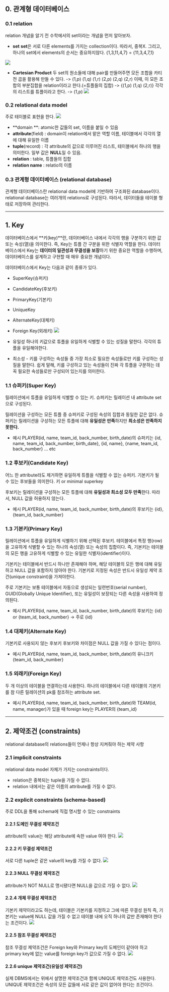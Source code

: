 ## 0. 관계형 데이터베이스

### 0.1 relation

relation 개념을 알기 전 수학에서의 set이라는 개념을 먼저 알아보자.

- **set**
  **set**은 서로 다른 elements를 가지는 collection이다. 따라서, 중복X. 그리고, 하나의 set에서 elements의 순서는 중요하지않다.
  {1,3,11,4,7} = {11,3,4,7,1}

![](https://velog.velcdn.com/images/honi31/post/c48574b0-25cb-4bc9-884c-c501f03e2561/image.png)

- **Cartesian Product**
  두 set의 원소들에 대해 pair를 만들어주면 모든 조합을 카티전 곱을 활용해 만들 수 있다.
  -> (1,p) (1,q) (1,r) (2,p) (2,q) (2,r)
  이때, 이 모든 조합의 부분집합을 relation이라고 한다.(=튜플들의 집합)
  -> {(1,p) (1,q) (2,r)}
  각각의 리스트를 튜플이라고 한다.
  -> (1,p)
  ![](https://velog.velcdn.com/images/honi31/post/cd890cc3-8558-4922-8372-77e4c48290f9/image.png)

### 0.2 relational data model

주로 테이블로 표현을 한다.
![](https://velog.velcdn.com/images/honi31/post/722543ac-c8e0-4d39-a95e-9a9f57fb160a/image.png)

- **domain **: atomic한 값들의 set, 이름을 붙일 수 있음
- **attribute**(field) : domain이 relation에서 맡은 역할 이름, 테이블에서 각각의 열에 대해 유일한 이름
- **tuple**(record) : 각 attribute의 값으로 이루어진 리스트, 테이블에서 하나의 행을 의미한다. 일부 값은 **NULL**일 수 있음.
- **relation** : table, 튜플들의 집합
- **relation name** : relatio의 이름

### 0.3 관계형 데이터베이스 (relational database)

관계형 데이터베이스란 relational data model에 기반하여 구조화된 database이다. relational database는 여러개의 relations로 구성된다. 따라서, 데이터들을 테이블 형태로 저장하여 관리한다.

---

## 1. Key

데이터베이스에서 **키(key)**란, 데이터베이스 내에서 각각의 행을 구분하기 위한 값 또는 속성(열)을 의미한다. 즉, Key는 튜플 간 구분을 위한 식별자 역할을 한다.
데이터베이스에서 Key는 **데이터의 일관성과 무결성을 보장**하기 위한 중요한 역할을 수행하며, 데이터베이스를 설계하고 구현할 때 매우 중요한 개념이다.

데이터베이스에서 Key는 다음과 같이 종류가 있다.

- SuperKey(슈퍼키)
- CandidateKey(후보키)
- PrimaryKey(기본키)
- UniqueKey
- AlternateKey(대체키)
- Foreign Key(외래키)
  ![](https://velog.velcdn.com/images/honi31/post/12f235f7-154b-48f4-bb42-36807390640b/image.png)

- 유일성
  하나의 키값으로 튜플을 유일하게 식별할 수 있는 성질을 말한다.
  각각의 튜플을 유일해야한다.
- 최소성 - 키를 구성하는 속성들 중 가장 최소로 필요한 속성들로만 키를 구성하는 성질을 말한다. 쉽게 말해, 키를 구성하고 있는 속성들이 진짜 각 튜플을 구분하는 데 꼭 필요한 속성들로만 구성되어 있는지를 의미한다.

### 1.1 슈퍼키(Super Key)

릴레이션에서 튜플을 유일하게 식별할 수 있는 키. 슈퍼키는 릴레이션 내 attribute set으로 구성된다.

릴레이션을 구성하는 모든 튜플 중 슈퍼키로 구성된 속성의 집합과 동일한 값은 없다.
슈퍼키는 릴레이션을 구성하는 모든 튜플에 대해 **유일성은 만족**하지만 **최소성은 만족하지 못한다.**

- 예시
  PLAYER(id, name, team_id, back_number, birth_date)의 슈퍼키는
  {id, name, team_id, back_number, birth_date}, {id, name}, {name, team_id, back_number} ... etc

### 1.2 후보키(Candidate Key)

어느 한 attribute라도 제거하면 유일하게 튜플을 식별할 수 없는 슈퍼키. 기본키가 될 수 있는 후보들을 의미한다. 키 or minimal superkey

후보키는 릴레이션을 구성하는 모든 튜플에 대해 **유일성과 최소성 모두 만족**한다. 따라서, NULL 값을 허용하지 않는다.

- 예시
  PLAYER(id, name, team_id, back_number, birth_date)의 후보키는
  {id}, {team_id, back_number}

### 1.3 기본키(Primary Key)

릴레이션에서 튜플을 유일하게 식별하기 위해 선택된 후보키.
테이블에서 특정 행(row)을 고유하게 식별할 수 있는 하나의 속성(열) 또는 속성의 집합이다.
즉, 기본키는 테이블의 모든 행을 고유하게 식별할 수 있는 유일한 식별자(identifier)이다.

기본키는 테이블에서 반드시 하나만 존재해야 하며, 해당 테이블의 모든 행에 대해 유일하고 NULL 값을 포함하지 않아야 한다.
기본키로 지정된 속성은 반드시 유일성 제약 조건(unique constraint)을 가져야한다.

주로 기본키는 보통 테이블에서 자동으로 생성되는 일련번호(serial number), GUID(Globally Unique Identifier), 또는 유일성이 보장되는 다른 속성을 사용하여 정의된다.

- 예시
  PLAYER(id, name, team_id, back_number, birth_date)의 후보키는
  {id} or {team_id, back_number} -> 주로 {id}

### 1.4 대체키(Alternate Key)

기본키로 사용되지 않는 후보키
후보키와 차이점은 NULL 값을 가질 수 있다는 점이다.

- 예시
  PLAYER(id, name, team_id, back_number, birth_date)의 유니크키
  {team_id, back_number}

### 1.5 외래키(Foreign Key)

두 개 이상의 테이블을 연결하는데 사용한다. 하나의 테이블에서 다른 테이블의 기본키를 참
다른 릴레이션의 pk를 참조하는 attribute set.

- 예시
  PLAYER(id, name, team_id, back_number, birth_date)와 TEAM(id, name, manager)가 있을 때
  foreign key는 PLAYER의 {team_id}

---

## 2. 제약조건 (constraints)

relational database의 relations들이 언제나 항상 지켜줘야 하는 제약 사항

### 2.1 implicit constraints

relational data model 자체가 가지는 constraints이다.

- relation은 중복되는 tuple을 가질 수 없다.
- relation 내에서는 같은 이름의 attribute를 가질 수 없다.

### 2.2 explicit constraints (schema-based)

주로 DDL을 통해 schema에 직접 명시할 수 있는 constraints

#### 2.2.1 도메인 무결성 제약조건

attribute의 value는 해당 attribute에 속한 value 여야 한다.
![](https://velog.velcdn.com/images/honi31/post/34a1da89-f01b-4d4d-a452-435cc117e91b/image.png)

#### 2.2.2 키 무결성 제약조건

서로 다른 tuple은 같은 value의 key를 가질 수 없다.
![](https://velog.velcdn.com/images/honi31/post/20204ce1-23be-4651-9eb5-85cdb145cb90/image.png)

#### 2.2.3 NULL 무결성 제약조건

attribute가 NOT NULL로 명시됐다면 NULL을 값으로 가질 수 없다.
![](https://velog.velcdn.com/images/honi31/post/065b9871-f8dc-4a50-a5cc-ae2ae5f48bd8/image.png)

#### 2.2.4 개체 무결성 제약조건

기본키 제약이라고도 하는데, 테이블은 기본키를 지정하고 그에 따른 무결성 원칙 즉, 기본키는 value에 NULL 값을 가질 수 없고 테이블 내에 오직 하나의 값만 존재해야 한다는 조건이다.
![](https://velog.velcdn.com/images/honi31/post/311514fd-7cf4-4dc2-96ff-71c40e8bd57c/image.png)

#### 2.2.5 참조 무결성 제약조건

참조 무결성 제약조건은 Foreign key와 Primary key의 도메인이 같아야 하고 primary key에 없는 value를 foreign key가 값으로 가질 수 없다.
![](https://velog.velcdn.com/images/honi31/post/1a06c6c5-4322-4584-9424-30ca4e544ccd/image.png)

#### 2.2.6 unique 제약조건(유일성 제약조건)

실제 DBMS에서는 위에서 설명한 제약조건과 함께 UNIQUE 제약조건도 사용한다. UNIQUE 제약조건은 속성의 모든 값들에 서로 같은 값이 없어야 한다는 조건이다.

